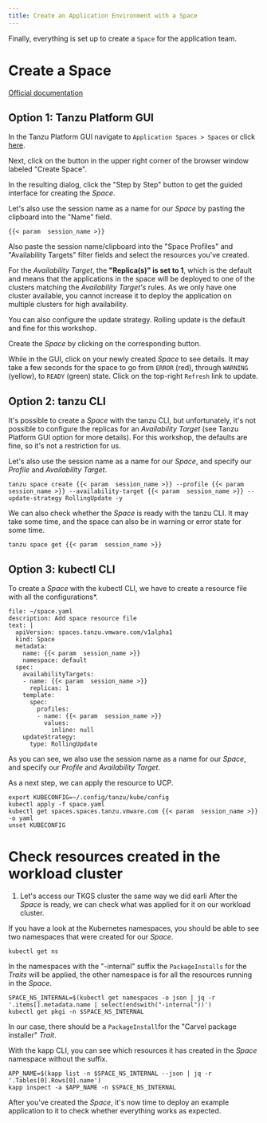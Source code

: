 ```yaml
---
title: Create an Application Environment with a Space
---
```


Finally, everything is set up to create a `Space` for the application team. 

# Create a Space
[Official documentation](https://docs.vmware.com/en/VMware-Tanzu-Platform/services/create-manage-apps-tanzu-platform-k8s/getting-started-create-app-envmt.html#create-a-space-in-your-project-4)

## Option 1: Tanzu Platform GUI
In the Tanzu Platform GUI navigate to `Application Spaces > Spaces` or click [here](https://www.mgmt.cloud.vmware.com/hub/application-engine/spaces).

Next, click on the button in the upper right corner of the browser window labeled "Create Space".

In the resulting dialog, click the "Step by Step" button to get the guided interface for creating the *Space*.

Let's also use the session name as a name for our *Space* by pasting the clipboard into the "Name" field.
```copy
{{< param  session_name >}}
```

Also paste the session name/clipboard into the "Space Profiles" and "Availability Targets" filter fields and select the resources you've created.

For the *Availability Target*, the **"Replica(s)" is set to 1**, which is the default and means that the applications in the space will be deployed to one of the clusters matching the *Availability Target's* rules. As we only have one cluster available, you cannot increase it to deploy the application on multiple clusters for high availability. 

You can also configure the update strategy. Rolling update is the default and fine for this workshop.

Create the *Space* by clicking on the corresponding button.

While in the GUI, click on your newly created *Space* to see details.
It may take a few seconds for the space to go from `ERROR` (red), through `WARNING` (yellow), to `READY` (green) state. Click on the top-right `Refresh` link to update.

## Option 2: tanzu CLI
It's possible to create a *Space* with the tanzu CLI, but unfortunately, it's not possible to configure the replicas for an *Availability Target* (see Tanzu Platform GUI option for more details).
For this workshop, the defaults are fine, so it's not a restriction for us.

Let's also use the session name as a name for our *Space*, and specify our *Profile* and *Availability Target*.
```execute
tanzu space create {{< param  session_name >}} --profile {{< param  session_name >}} --availability-target {{< param  session_name >}} --update-strategy RollingUpdate -y
```

We can also check whether the *Space* is ready with the tanzu CLI. It may take some time, and the space can also be in warning or error state for some time.
```execute
tanzu space get {{< param  session_name >}}
```

## Option 3: kubectl CLI
To create a *Space* with the kubectl CLI, we have to create a resource file with all the configurations*.
```editor:append-lines-to-file
file: ~/space.yaml
description: Add space resource file
text: |
  apiVersion: spaces.tanzu.vmware.com/v1alpha1
  kind: Space
  metadata:
    name: {{< param  session_name >}}
    namespace: default
  spec:
    availabilityTargets:
    - name: {{< param  session_name >}}
      replicas: 1
    template:
      spec:
        profiles:
        - name: {{< param  session_name >}}
          values:
            inline: null
    updateStrategy:
      type: RollingUpdate
```
As you can see, we also use the session name as a name for our *Space*, and specify our *Profile* and *Availability Target*.

As a next step, we can apply the resource to UCP.
```
export KUBECONFIG=~/.config/tanzu/kube/config
kubectl apply -f space.yaml
kubectl get spaces.spaces.tanzu.vmware.com {{< param  session_name >}} -o yaml
unset KUBECONFIG  
```

# Check resources created in the workload cluster
1. Let's access our TKGS cluster the same way we did earli
After the *Space* is ready, we can check what was applied for it on our workload cluster.

If you have a look at the Kubernetes namespaces, you should be able to see two namespaces that were created for our *Space*.
```execute
kubectl get ns
```

In the namespaces with the "-internal" suffix the `PackageInstalls` for the *Traits* will be applied, the other namespace is for all the resources running in the *Space*.
```execute
SPACE_NS_INTERNAL=$(kubectl get namespaces -o json | jq -r '.items[].metadata.name | select(endswith("-internal"))')
kubectl get pkgi -n $SPACE_NS_INTERNAL
```
In our case, there should be a `PackageInstall`for the "Carvel package installer" *Trait*.

With the kapp CLI, you can see which resources it has created in the *Space* namespace without the suffix.

```execute
APP_NAME=$(kapp list -n $SPACE_NS_INTERNAL --json | jq -r '.Tables[0].Rows[0].name')
kapp inspect -a $APP_NAME -n $SPACE_NS_INTERNAL
```

After you've created the *Space*, it's now time to deploy an example application to it to check whether everything works as expected.